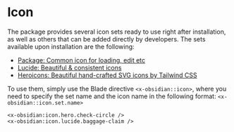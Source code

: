 # Icon

The package provides several icon sets ready to use right after installation, as well as others that can be added directly by developers. The sets available upon installation are the following:

* [Package: Common icon for loading, edit etc](https://github.com/emkcloud/obsidian-ui)
* [Lucide: Beautiful & consistent icons](https://lucide.dev/)
* [Heroicons: Beautiful hand-crafted SVG icons by Tailwind CSS](https://heroicons.com/)

To use them, simply use the Blade directive `<x-obsidian::icon>`, where you need to specify the set name and the icon name in the following format: `<x-obsidian::icon.set.name>`

```blade
<x-obsidian:icon.hero.check-circle /> 
<x-obsidian:icon.lucide.baggage-claim />
```